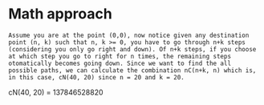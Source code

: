 # Math approach

	Assume you are at the point (0,0), now notice given any destination point (n, k) such that n, k >= 0, you have to go through n+k steps (considering you only go right and down). Of n+k steps, if you choose at which step you go to right for n times, the remaining steps otomatically becomes going down. Since we want to find the all possible paths, we can calculate the combination nC(n+k, n) which is, in this case, cN(40, 20) since n = 20 and k = 20.

cN(40, 20) = 137846528820
